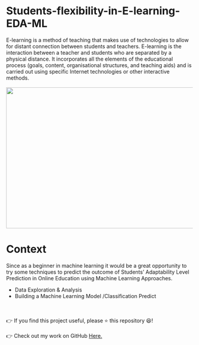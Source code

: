 # Students-flexibility-in-E-learning-EDA-ML
E-learning is a method of teaching that makes use of technologies to allow for distant connection between students and teachers.
E-learning is the interaction between a teacher and students who are separated by a physical distance. It incorporates all the elements of the educational process (goals, content, organisational structures, and teaching aids) and is carried out using specific Internet technologies or other interactive methods.
</br></br>
<img src="https://user-images.githubusercontent.com/61687175/177083868-03086a09-9bfc-4d0e-9c78-91c20368704f.png" width="650" height="380"></br>

# Context
Since as a beginner in machine learning it would be a great opportunity to try some techniques to predict the outcome of Students’ Adaptability Level Prediction in Online Education using Machine Learning Approaches.</br>
* Data Exploration & Analysis
* Building a Machine Learning Model /Classification Predict


</br></br>
👉 If you find this project useful, please ⭐ this repository 😆!</br></br>
👉 Check out my work on GitHub <a href="https://github.com/sinoyon?tab=repositories">Here. </a>
 

